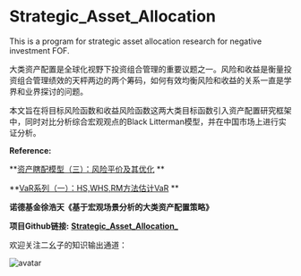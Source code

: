 # Strategic_Asset_Allocation
This is a program for strategic asset allocation research for negative investment FOF.

大类资产配置是全球化视野下投资组合管理的重要议题之一。风险和收益是衡量投资组合管理绩效的天枰两边的两个筹码，如何有效均衡风险和收益的关系一直是学界和业界探讨的问题。

本文旨在将目标风险函数和收益风险函数这两大类目标函数引入资产配置研究框架中，同时对比分析综合宏观观点的Black Litterman模型，并在中国市场上进行实证分析。

**Reference:** 

**[资产瞎配模型（三）：风险平价及其优化](https://mp.weixin.qq.com/s?__biz=MzU5NDY0NDM2NA%3D%3D&chksm=fe7f5852c908d144ad581cf823f0e505c5fd8ff4c2a01893bd00050faf3326ca6ecb2423e86b&idx=1&mid=2247484593&scene=21&sn=e80d40c29ca56696f2291194eeccec59#wechat_redirect) **

**[VaR系列（一）：HS,WHS,RM方法估计VaR](http://mp.weixin.qq.com/s?__biz=MzU5NDY0NDM2NA%3D%3D&chksm=fe7f5d23c908d435fd69315b252ec08b72294754eb13ce884a2a5ba5678b6ed76b540889e6b6&idx=1&mid=2247483840&scene=21&sn=f4af3de6e389047ee46b28e37f6cbe76#wechat_redirect) **

**诺德基金徐浩天《基于宏观场景分析的大类资产配置策略》**

**项目Github链接:** **[Strategic_Asset_Allocation_](https://github.com/JennyCCDD/Strategic_Asset_Allocation_)**

欢迎关注二幺子的知识输出通道：

![avatar](http://q3ksn1cva.bkt.clouddn.com/%E6%89%AB%E7%A0%81_%E6%90%9C%E7%B4%A2%E8%81%94%E5%90%88%E4%BC%A0%E6%92%AD%E6%A0%B7%E5%BC%8F-%E7%99%BD%E8%89%B2%E7%89%88.png)
